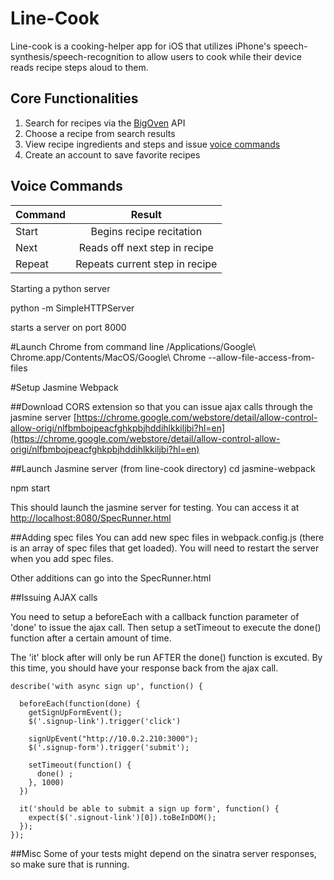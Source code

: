 # Line-Cook
Line-cook is a cooking-helper app for iOS that utilizes iPhone's speech-synthesis/speech-recognition to allow users to cook while their device reads recipe steps aloud to them.

## Core Functionalities
1. Search for recipes via the [BigOven](http://api.bigoven.com/documentation "BigOven Documentation") API
2. Choose a recipe from search results
3. View recipe ingredients and steps and issue [voice commands](https://github.com/nyc-rock-doves-2015/line-cook/tree/readme_final)
4. Create an account to save favorite recipes

## Voice Commands
 Command        | Result
| ------------- |:-----------------------------:|
| Start         | Begins recipe recitation      |
| Next          | Reads off next step in recipe |
| Repeat        | Repeats current step in recipe|

Starting a python server

python -m SimpleHTTPServer

starts a server on port 8000

#Launch Chrome from command line
/Applications/Google\ Chrome.app/Contents/MacOS/Google\ Chrome --allow-file-access-from-files

#Setup Jasmine Webpack

##Download CORS extension so that you can issue ajax calls through the jasmine server
[https://chrome.google.com/webstore/detail/allow-control-allow-origi/nlfbmbojpeacfghkpbjhddihlkkiljbi?hl=en](https://chrome.google.com/webstore/detail/allow-control-allow-origi/nlfbmbojpeacfghkpbjhddihlkkiljbi?hl=en)

##Launch Jasmine server
(from line-cook directory)
cd jasmine-webpack

npm start

This should launch the jasmine server for testing. You can access it at [http://localhost:8080/SpecRunner.html](http://localhost:8080/SpecRunner.html)

##Adding spec files
You can add new spec files in webpack.config.js (there is an array of spec files that get loaded). You will need to restart the server when you add spec files.

Other additions can go into the SpecRunner.html

##Issuing AJAX calls

You need to setup a beforeEach with a callback function parameter of 'done' to issue the ajax call.
Then setup a setTimeout to execute the done() function after a certain amount of time.

The 'it' block after will only be run AFTER the done() function is excuted. By this time, you should have your response back from the ajax call.

```
describe('with async sign up', function() {

  beforeEach(function(done) {
    getSignUpFormEvent();
    $('.signup-link').trigger('click')

    signUpEvent("http://10.0.2.210:3000");
    $('.signup-form').trigger('submit');

    setTimeout(function() {
      done() ;
    }, 1000)
  })

  it('should be able to submit a sign up form', function() {
    expect($('.signout-link')[0]).toBeInDOM();
  });
});
```

##Misc
Some of your tests might depend on the sinatra server responses, so make sure that is running.
